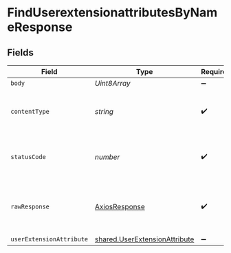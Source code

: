 # FindUserextensionattributesByNameResponse


## Fields

| Field                                                                                 | Type                                                                                  | Required                                                                              | Description                                                                           |
| ------------------------------------------------------------------------------------- | ------------------------------------------------------------------------------------- | ------------------------------------------------------------------------------------- | ------------------------------------------------------------------------------------- |
| `body`                                                                                | *Uint8Array*                                                                          | :heavy_minus_sign:                                                                    | N/A                                                                                   |
| `contentType`                                                                         | *string*                                                                              | :heavy_check_mark:                                                                    | HTTP response content type for this operation                                         |
| `statusCode`                                                                          | *number*                                                                              | :heavy_check_mark:                                                                    | HTTP response status code for this operation                                          |
| `rawResponse`                                                                         | [AxiosResponse](https://axios-http.com/docs/res_schema)                               | :heavy_check_mark:                                                                    | Raw HTTP response; suitable for custom response parsing                               |
| `userExtensionAttribute`                                                              | [shared.UserExtensionAttribute](../../../sdk/models/shared/userextensionattribute.md) | :heavy_minus_sign:                                                                    | OK                                                                                    |